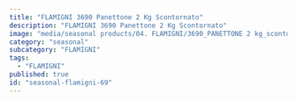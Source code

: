 ```yaml
---
title: "FLAMIGNI 3690 Panettone 2 Kg Scontornato"
description: "FLAMIGNI 3690 Panettone 2 Kg Scontornato"
image: "media/seasonal products/04. FLAMIGNI/3690_PANETTONE 2 kg_scontornato.jpg"
category: "seasonal"
subcategory: "FLAMIGNI"
tags:
  - "FLAMIGNI"
published: true
id: "seasonal-flamigni-69"
---
```

